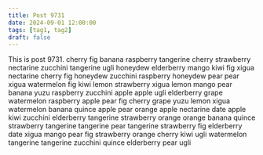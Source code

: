 ```yaml
---
title: Post 9731
date: 2024-09-01 12:00:00
tags: [tag1, tag2]
draft: false
---
```

This is post 9731.
cherry
fig
banana
raspberry
tangerine
cherry
strawberry
nectarine
zucchini
tangerine
ugli
honeydew
elderberry
mango
kiwi
fig
xigua
nectarine
cherry
fig
honeydew
zucchini
raspberry
honeydew
pear
pear
xigua
watermelon
fig
kiwi
lemon
strawberry
xigua
lemon
mango
pear
banana
yuzu
raspberry
zucchini
apple
apple
ugli
elderberry
grape
watermelon
raspberry
apple
pear
fig
cherry
grape
yuzu
lemon
xigua
watermelon
banana
quince
apple
pear
orange
apple
nectarine
date
apple
kiwi
zucchini
elderberry
tangerine
strawberry
orange
orange
banana
quince
strawberry
tangerine
tangerine
pear
tangerine
strawberry
fig
elderberry
date
xigua
mango
pear
fig
strawberry
orange
cherry
kiwi
ugli
watermelon
tangerine
tangerine
zucchini
quince
elderberry
pear
ugli
